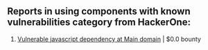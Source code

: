 ## Reports in using components with known vulnerabilities category from HackerOne:
1. [Vulnerable javascript dependency at Main domain](https://hackerone.com/reports/1188643) | $0.0 bounty
